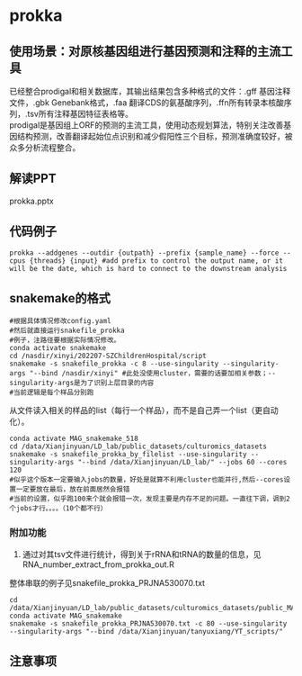 # prokka

## 使用场景：对原核基因组进行基因预测和注释的主流工具
已经整合prodigal和相关数据库，其输出结果包含多种格式的文件：.gff 基因注释文件，.gbk Genebank格式，.faa 翻译CDS的氨基酸序列，.ffn所有转录本核酸序列，.tsv所有注释基因特征表格等。 <br>
prodigal是基因组上ORF的预测的主流工具，使用动态规划算法，特别关注改善基因结构预测，改善翻译起始位点识别和减少假阳性三个目标，预测准确度较好，被众多分析流程整合。

## 解读PPT
prokka.pptx

## 代码例子
```
prokka --addgenes --outdir {outpath} --prefix {sample_name} --force --cpus {threads} {input} #add prefix to control the output name, or it will be the date, which is hard to connect to the downstream analysis
```

## snakemake的格式
```
#根据具体情况修改config.yaml
#然后就直接运行snakefile_prokka
#例子，注路径要根据实际情况修改。
conda activate snakemake
cd /nasdir/xinyi/202207-SZChildrenHospital/script
snakemake -s snakefile_prokka -c 8 --use-singularity --singularity-args "--bind /nasdir/xinyi" #此处没使用cluster，需要的话要加相关参数；--singularity-args是为了识别上层目录的内容
#当前逻辑是每个样品分别跑
```

从文件读入相关的样品的list（每行一个样品），而不是自己弄一个list（更自动化）。
```
conda activate MAG_snakemake_518
cd /data/Xianjinyuan/LD_lab/public_datasets/culturomics_datasets
snakemake -s snakefile_prokka_by_filelist --use-singularity --singularity-args "--bind /data/Xianjinyuan/LD_lab/" --jobs 60 --cores 120 
#似乎这个版本一定要输入jobs的数量，好处是就算不利用cluster也能并行,然后--cores设置一定要放在最后，放在前面居然会报错
#当前的设置，似乎跑100来个就会报错一次，发现主要是内存不足的问题。一直往下调，调到2个jobs才行。。。。（10个都不行）
```

### 附加功能
1. 通过对其tsv文件进行统计，得到关于rRNA和tRNA的数量的信息，见RNA_number_extract_from_prokka_out.R

整体串联的例子见snakefile_prokka_PRJNA530070.txt
```
cd /data/Xianjinyuan/LD_lab/public_datasets/culturomics_datasets/public_MAGs
conda activate MAG_snakemake
snakemake -s snakefile_prokka_PRJNA530070.txt -c 80 --use-singularity --singularity-args "--bind /data/Xianjinyuan/tanyuxiang/YT_scripts/"
```


## 注意事项

